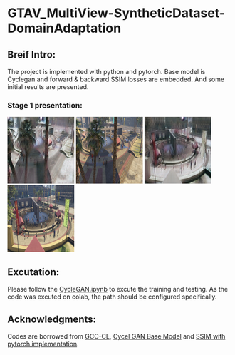# GTAV_MultiView-SyntheticDataset-DomainAdaptation
## Breif Intro:  
The project is implemented with python and pytorch. Base model is Cyclegan and forward & backward SSIM losses are embedded. And some initial results are presented.  
### Stage 1 presentation:
<img src="https://github.com/KevynUtopia/GTAV_MultiView-SyntheticDataset-DomainAdaptation/blob/main/results/GTAV2Real/test_latest/images/1618489974_fake.png" width="150px"/>
<img src="https://github.com/KevynUtopia/GTAV_MultiView-SyntheticDataset-DomainAdaptation/blob/main/results/GTAV2Real/test_latest/images/1618489974_real.png" width="150px"/>
<img src="https://github.com/KevynUtopia/GTAV_MultiView-SyntheticDataset-DomainAdaptation/blob/main/results/GTAV2Real/test_latest/images/1618497624_fake.png" width="150px"/>
<img src="https://github.com/KevynUtopia/GTAV_MultiView-SyntheticDataset-DomainAdaptation/blob/main/results/GTAV2Real/test_latest/images/1618497624_real.png" width="150px"/>

## Excutation:  
Please follow the [CycleGAN.ipynb](https://github.com/KevynUtopia/GTAV_MultiView-SyntheticDataset-DomainAdaptation/blob/main/CycleGAN.ipynb) to excute the training and testing. As the code was excuted on colab, the path should be configured specifically. 

## Acknowledgments:  
Codes are borrowed from [GCC-CL](https://github.com/gjy3035/GCC-CL), [Cycel GAN Base Model](https://github.com/junyanz/pytorch-CycleGAN-and-pix2pix) and [SSIM with pytorch implementation](https://github.com/Po-Hsun-Su/pytorch-ssim).
